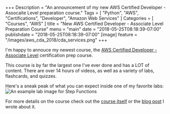 +++
Description = "An announcement of my new AWS Certified Developer - Assocaite Level preparation course."
Tags = [
  "Python",
  "AWS",
  "Certifications",
  "Developer",
  "Amazon Web Services"
]
Categories = [
  "Courses",
  "AWS"
]
title = "New AWS Certified Developer - Associate Level Preparation Course"
menu = "main"
date = "2018-05-25T08:18:39-07:00"
publishdate = "2018-05-25T08:18:39-07:00"
[image]
    feature = "/images/aws_cda_2018/cda_services.png"
+++

I'm happy to annouce my newest course, the [AWS Certified Developer - Associate Level](https://linuxacademy.com/amazon-web-services/training/course/name/aws-certified-developer-associate-2018) certification prep course.

This course is by far the largest one I've ever done and has a LOT of content. There are over 14 hours of videos, as well as a variety of labs, flashcards, and quizzes. 

Here's a sneak peak of what you can expect inside one of my favorite labs:
![An example lab image for Step Functions](/images/aws_cda_2018/cda_stepfunctionslab.png)

<!--more-->

For more details on the course check out the [course itself](https://linuxacademy.com/amazon-web-services/training/course/name/aws-certified-developer-associate-2018) or the [blog post](https://wpengine.linuxacademy.com/linuxacademy-com/announcing-aws-certified-developer-associate-level-preparation-course/) I wrote about it.